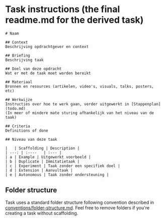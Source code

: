 # Task instructions (the final readme.md for the derived task)
<!-- Remove this 👆 in the final task -->
```
# Naam

## Context
Beschrijving opdrachtgever en context

## Briefing
Beschrijving taak

## Doel van deze opdracht
Wat er met de taak moet worden bereikt

## Materiaal
Bronnen en resources (artikelen, video's, visuals, talks, posters, etc)

## Werkwijze
Instructies over hoe te werk gaan, verder uitgewerkt in [Stappenplan](todo.md)  
(In meer of mindere mate sturing afhankelijk van het niveau van de taak)

## Criteria
Definitions of done

## Niveau van deze taak

|   | Scaffolding | Description |
| ---: | :----   | :--- |
| a | Example | Uitgewerkt voorbeeld |
| b | Duplicate | Immitatietaak |
| c | Experiment | Taak zonder een specifiek doel |
| d | Extension | Aanvultaak |
| e | Autonomous | Taak zonder ondersteuning |
```

<!-- Remove this 👇 in the final task -->
## Folder structure
Task uses a standard folder structure following convention described in [conventions/folder-structure.md](https://github.com/fdnd/conventions/blob/master/folder-structure.md). Feel free to remove folders if you're creating a task without scaffolding.

